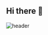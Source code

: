 ## Hi there 👋
![header](https://capsule-render.vercel.app/api?type=cylinder&color=gradient&height=300&section=header&text=Hello%20I'm%20sumsoom&fontSize=90)
<!--
**sumsoom/sumsoom** is a ✨ _special_ ✨ repository because its `README.md` (this file) appears on your GitHub profile.

Here are some ideas to get you started:

- 🔭 I’m currently working on ...
- 🌱 I’m currently learning ...
- 👯 I’m looking to collaborate on ...
- 🤔 I’m looking for help with ...
- 💬 Ask me about ...
- 📫 How to reach me: ...
- 😄 Pronouns: ...
- ⚡ Fun fact: ...
-->
